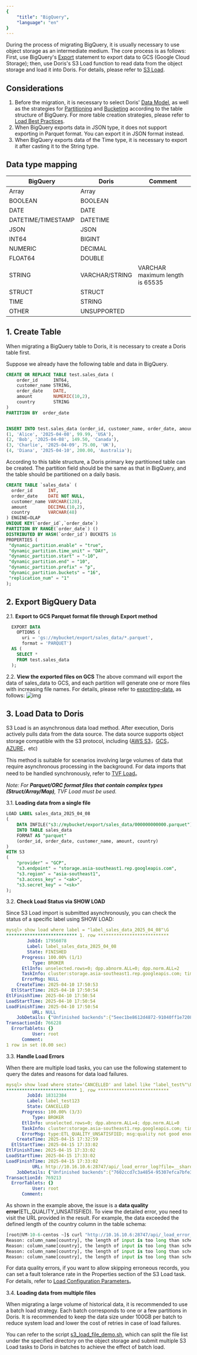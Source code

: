 ```yaml
---
{
    "title": "BigQuery",
    "language": "en"
}
---
```


<!-- 
Licensed to the Apache Software Foundation (ASF) under one
or more contributor license agreements.  See the NOTICE file
distributed with this work for additional information
regarding copyright ownership.  The ASF licenses this file
to you under the Apache License, Version 2.0 (the
"License"); you may not use this file except in compliance
with the License.  You may obtain a copy of the License at

  http://www.apache.org/licenses/LICENSE-2.0

Unless required by applicable law or agreed to in writing,
software distributed under the License is distributed on an
"AS IS" BASIS, WITHOUT WARRANTIES OR CONDITIONS OF ANY
KIND, either express or implied.  See the License for the
specific language governing permissions and limitations
under the License.
-->

During the process of migrating BigQuery, it is usually necessary to use object storage as an intermediate medium. The core process is as follows: First, use BigQuery's [Export](https://cloud.google.com/bigquery/docs/exporting-data) statement to export data to GCS (Google Cloud Storage); then, use Doris's S3 Load function to read data from the object storage and load it into Doris. For details, please refer to [S3 Load](./amazon-s3.md).


## Considerations

1. Before the migration, it is necessary to select Doris' [Data Model](../../../table-design/data-model/overview.md), as well as the strategies for [Partitioning](../../../table-design/data-partitioning/dynamic-partitioning.md) and [Bucketing](../../../table-design/data-partitioning/data-bucketing.md) according to the table structure of BigQuery. For more table creation strategies, please refer to [Load Best Practices](../load-best-practices.md).
2. When BigQuery exports data in JSON type, it does not support exporting in Parquet format. You can export it in JSON format instead.
3. When BigQuery exports data of the Time type, it is necessary to export it after casting it to the String type.

## Data type mapping

| BigQuery           | Doris          | Comment                 |
| ------------------ | -------------- | -------------------- |
| Array              | Array          |                      |
| BOOLEAN            | BOOLEAN        |                      |
| DATE               | DATE           |                      |
| DATETIME/TIMESTAMP | DATETIME       |                      |
| JSON               | JSON           |                      |
| INT64              | BIGINT         |                      |
| NUMERIC            | DECIMAL        |                      |
| FLOAT64            | DOUBLE         |                      |
| STRING             | VARCHAR/STRING | VARCHAR maximum length is 65535 |
| STRUCT             | STRUCT         |                      |
| TIME               | STRING         |                      |
| OTHER              | UNSUPPORTED    |                      |

## 1. Create Table

When migrating a BigQuery table to Doris, it is necessary to create a Doris table first.

Suppose we already have the following table and data in BigQuery.

```SQL
CREATE OR REPLACE TABLE test.sales_data (
    order_id      INT64,
    customer_name STRING,
    order_date    DATE,
    amount        NUMERIC(10,2),
    country       STRING
)
PARTITION BY  order_date


INSERT INTO test.sales_data (order_id, customer_name, order_date, amount, country) VALUES
(1, 'Alice', '2025-04-08', 99.99, 'USA'),
(2, 'Bob', '2025-04-08', 149.50, 'Canada'),
(3, 'Charlie', '2025-04-09', 75.00, 'UK'),
(4, 'Diana', '2025-04-10', 200.00, 'Australia');
```

According to this table structure, a Doris primary key partitioned table can be created. The partition field should be the same as that in BigQuery, and the table should be partitioned on a daily basis.

```sql
CREATE TABLE `sales_data` (
  order_id      INT,
  order_date    DATE NOT NULL,
  customer_name VARCHAR(128),
  amount        DECIMAL(10,2),
  country       VARCHAR(48)
) ENGINE=OLAP
UNIQUE KEY(`order_id`,`order_date`)
PARTITION BY RANGE(`order_date`) ()
DISTRIBUTED BY HASH(`order_id`) BUCKETS 16
PROPERTIES (
 "dynamic_partition.enable" = "true",
 "dynamic_partition.time_unit" = "DAY",
 "dynamic_partition.start" = "-10",
 "dynamic_partition.end" = "10",
 "dynamic_partition.prefix" = "p",
 "dynamic_partition.buckets" = "16",
 "replication_num" = "1"
);
```

## 2. Export BigQuery Data

2.1. **Export to GCS Parquet format file through Export method**
  ```sql
    EXPORT DATA
      OPTIONS (
        uri = 'gs://mybucket/export/sales_data/*.parquet',
        format = 'PARQUET')
    AS (
      SELECT *
      FROM test.sales_data 
    );
  ```
2.2. **View the exported files on GCS**
  The above command will export the data of sales_data to GCS, and each partition will generate one or more files with increasing file names. For details, please refer to [exporting-data](https://cloud.google.com/bigquery/docs/exporting-data#exporting_data_into_one_or_more_files), as follows:
  ![img](/images/data-operate/gcs_export.png)


## 3. Load Data to Doris

S3 Load is an asynchronous data load method. After execution, Doris actively pulls data from the data source. The data source supports object storage compatible with the S3 protocol, including ([AWS S3](./amazon-s3.md)，[GCS](./google-cloud-storage.md)，[AZURE](./azure-storage.md)，etc)

This method is suitable for scenarios involving large volumes of data that require asynchronous processing in the background. For data imports that need to be handled synchronously, refer to  [TVF Load](./amazon-s3.md#load-with-tvf)。

*Note: For **Parquet/ORC format files that contain complex types (Struct/Array/Map)**, TVF Load must be used.*

3.1. **Loading data from a single file**

  ```sql
  LOAD LABEL sales_data_2025_04_08
  (
      DATA INFILE("s3://mybucket/export/sales_data/000000000000.parquet")
      INTO TABLE sales_data
      FORMAT AS "parquet"
      (order_id, order_date, customer_name, amount, country)
  )
  WITH S3
  (
      "provider" = "GCP",
      "s3.endpoint" = "storage.asia-southeast1.rep.googleapis.com",  
      "s3.region" = "asia-southeast1",
      "s3.access_key" = "<ak>",
      "s3.secret_key" = "<sk>"
  );
  ```

3.2. **Check Load Status via SHOW LOAD**

  Since S3 Load import is submitted asynchronously, you can check the status of a specific label using SHOW LOAD:

  ```yaml
  mysql> show load where label = "label_sales_data_2025_04_08"\G
  *************************** 1. row ***************************
          JobId: 17956078
          Label: label_sales_data_2025_04_08
          State: FINISHED
        Progress: 100.00% (1/1)
            Type: BROKER
        EtlInfo: unselected.rows=0; dpp.abnorm.ALL=0; dpp.norm.ALL=2
        TaskInfo: cluster:storage.asia-southeast1.rep.googleapis.com; timeout(s):3600; max_filter_ratio:0.0; priority:NORMAL
        ErrorMsg: NULL
      CreateTime: 2025-04-10 17:50:53
    EtlStartTime: 2025-04-10 17:50:54
  EtlFinishTime: 2025-04-10 17:50:54
  LoadStartTime: 2025-04-10 17:50:54
  LoadFinishTime: 2025-04-10 17:50:54
            URL: NULL
      JobDetails: {"Unfinished backends":{"5eec1be8612d4872-91040ff1e7208a4f":[]},"ScannedRows":2,"TaskNumber":1,"LoadBytes":91,"All backends":{"5eec1be8612d4872-91040ff1e7208a4f":[10022]},"FileNumber":1,"FileSize":1620}
  TransactionId: 766228
    ErrorTablets: {}
            User: root
        Comment: 
  1 row in set (0.00 sec)
  ```

3.3. **Handle Load Errors**

  When there are multiple load tasks, you can use the following statement to query the dates and reasons for data load failures.

  ```yaml
  mysql> show load where state='CANCELLED' and label like "label_test%"\G
  *************************** 1. row ***************************
          JobId: 18312384
          Label: label_test123
          State: CANCELLED
        Progress: 100.00% (3/3)
            Type: BROKER
        EtlInfo: unselected.rows=0; dpp.abnorm.ALL=4; dpp.norm.ALL=0
        TaskInfo: cluster:storage.asia-southeast1.rep.googleapis.com; timeout(s):14400; max_filter_ratio:0.0; priority:NORMAL
        ErrorMsg: type:ETL_QUALITY_UNSATISFIED; msg:quality not good enough to cancel
      CreateTime: 2025-04-15 17:32:59
    EtlStartTime: 2025-04-15 17:33:02
  EtlFinishTime: 2025-04-15 17:33:02
  LoadStartTime: 2025-04-15 17:33:02
  LoadFinishTime: 2025-04-15 17:33:02
            URL: http://10.16.10.6:28747/api/_load_error_log?file=__shard_2/error_log_insert_stmt_7602ccd7c3a4854-95307efca7bfe342_7602ccd7c3a4854_95307efca7bfe342
      JobDetails: {"Unfinished backends":{"7602ccd7c3a4854-95307efca7bfe341":[]},"ScannedRows":4,"TaskNumber":1,"LoadBytes":188,"All backends":{"7602ccd7c3a4854-95307efca7bfe341":[10022]},"FileNumber":3,"FileSize":4839}
  TransactionId: 769213
    ErrorTablets: {}
            User: root
        Comment: 
  ```

  As shown in the example above, the issue is a **data quality error**(ETL_QUALITY_UNSATISFIED). To view the detailed error, you need to visit the URL provided in the result. For example, the data exceeded the defined length of the country column in the table schema:

  ```python
  [root@VM-10-6-centos ~]$ curl "http://10.16.10.6:28747/api/_load_error_log?file=__shard_2/error_log_insert_stmt_7602ccd7c3a4854-95307efca7bfe342_7602ccd7c3a4854_95307efca7bfe342"
  Reason: column_name[country], the length of input is too long than schema. first 32 bytes of input str: [USA] schema length: 1; actual length: 3; . src line []; 
  Reason: column_name[country], the length of input is too long than schema. first 32 bytes of input str: [Canada] schema length: 1; actual length: 6; . src line []; 
  Reason: column_name[country], the length of input is too long than schema. first 32 bytes of input str: [UK] schema length: 1; actual length: 2; . src line []; 
  Reason: column_name[country], the length of input is too long than schema. first 32 bytes of input str: [Australia] schema length: 1; actual length: 9; . src line [];
  ```

  For data quality errors, if you want to allow skipping erroneous records, you can set a fault tolerance rate in the Properties section of the S3 Load task. For details, refer to [Load Configuration Parameters](../../import/import-way/broker-load-manual.md#related-configurations)。
  
3.4. **Loading data from multiple files**

   When migrating a large volume of historical data, it is recommended to use a batch load strategy. Each batch corresponds to one or a few partitions in Doris. It is recommended to keep the data size under 100GB per batch to reduce system load and lower the cost of retries in case of load failures.

   You can refer to the script [s3_load_file_demo.sh](https://github.com/apache/doris/blob/master/samples/load/shell/s3_load_file_demo.sh), which can split the file list under the specified directory on the object storage and submit multiple S3 Load tasks to Doris in batches to achieve the effect of batch load.
